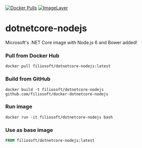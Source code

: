 [![Docker Pulls](https://img.shields.io/docker/pulls/filiosoft/dotnetcore-nodejs.svg?style=flat-square)](https://hub.docker.com/r/filiosoft/dotnetcore-nodejs/)
[![ImageLayer](https://badge.imagelayers.io/filiosoft/dotnetcore-nodejs:latest.svg)](https://imagelayers.io/?images=filiosoft/dotnetcore-nodejs:latest)

# dotnetcore-nodejs
Microsoft's .NET Core image with Node.js 6 and Bower added! 

### Pull from Docker Hub
```
docker pull filiosoft/dotnetcore-nodejs:latest
```

### Build from GitHub
```
docker build -t filiosoft/dotnetcore-nodejs github.com/filiosoft/docker-dotnetcore-nodejs
```

### Run image
```
docker run -it filiosoft/dotnetcore-nodejs bash
```

### Use as base image
```Dockerfile
FROM filiosoft/dotnetcore-nodejs:latest
```
